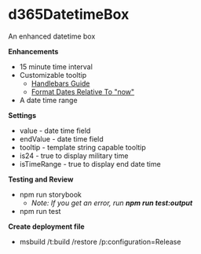 # d365DatetimeBox

An enhanced datetime box

**Enhancements**

- 15 minute time interval
- Customizable tooltip
  - [Handlebars Guide](https://handlebarsjs.com/guide/)
  - [Format Dates Relative To "now"](https://formatjs.io/handlebars/#formatRelative)
- A date time range

**Settings**

- value - date time field
- endValue - date time field
- tooltip - template string capable tooltip
- is24 - true to display military time
- isTimeRange - true to display end date time

**Testing and Review**

- npm run storybook
  - _Note: If you get an error, run **npm run test:output**_
- npm run test

**Create deployment file**

- msbuild /t:build /restore /p:configuration=Release
